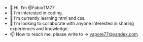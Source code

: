 - 👋 Hi, I’m @FabioTM77
- 👀 I’m interested in coding. 
- 🌱 I’m currently learning html and css.
- 💞️ I’m looking to collaborate with anyone interested in sharing experiences and knowledge.
- 📫 How to reach me: please write to -> vapore77@yandex.com

<!---
FabioTM77/FabioTM77 is a ✨ special ✨ repository because its `README.md` (this file) appears on your GitHub profile.
You can click the Preview link to take a look at your changes.
--->
